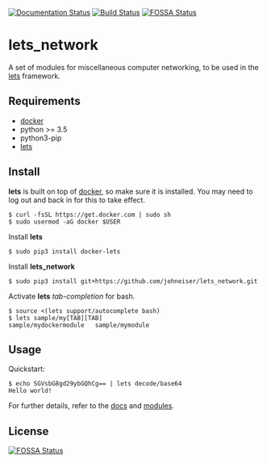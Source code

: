 [![Documentation Status](https://readthedocs.org/projects/lets/badge/?version=latest)](https://lets.readthedocs.io/en/latest/?badge=latest)
[![Build Status](https://travis-ci.com/johneiser/lets_network.svg?branch=main)](https://travis-ci.com/johneiser/lets_network)
[![FOSSA Status](https://app.fossa.io/api/projects/git%2Bgithub.com%2Fjohneiser%2Flets_network.svg?type=shield)](https://app.fossa.io/projects/git%2Bgithub.com%2Fjohneiser%2Flets_network?ref=badge_shield)

# lets_network

A set of modules for miscellaneous computer networking, to be used in the [lets](https://github.com/johneiser/lets) framework.

## Requirements

- [docker](https://docs.docker.com/install/linux/docker-ce/ubuntu/)
- python >= 3.5
- python3-pip
- [lets](https://lets.readthedocs.io/en/latest/install.html)

## Install

**lets** is built on top of [docker](https://docs.docker.com/install/linux/docker-ce/ubuntu), so make sure it is installed. You may need to log out and back in for this to take effect.

```
$ curl -fsSL https://get.docker.com | sudo sh
$ sudo usermod -aG docker $USER
```

Install **lets**

```
$ sudo pip3 install docker-lets
```

Install **lets_network**

```
$ sudo pip3 install git+https://github.com/johneiser/lets_network.git
```

Activate **lets** *tab-completion* for bash.

```
$ source <(lets support/autocomplete bash)
$ lets sample/my[TAB][TAB]
sample/mydockermodule   sample/mymodule
```

## Usage

Quickstart:

```
$ echo SGVsbG8gd29ybGQhCg== | lets decode/base64
Hello world!
```

For further details, refer to the [docs](https://lets.readthedocs.io/en/latest/usage.html) and [modules](https://johneiser.github.io/lets_network/).

## License
[![FOSSA Status](https://app.fossa.io/api/projects/git%2Bgithub.com%2Fjohneiser%2Flets_network.svg?type=large)](https://app.fossa.io/projects/git%2Bgithub.com%2Fjohneiser%2Flets_network?ref=badge_large)
